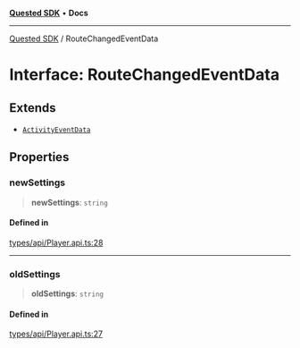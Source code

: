 [**Quested SDK**](../README.md) • **Docs**

***

[Quested SDK](../README.md) / RouteChangedEventData

# Interface: RouteChangedEventData

## Extends

- [`ActivityEventData`](ActivityEventData.md)

## Properties

### newSettings

> **newSettings**: `string`

#### Defined in

[types/api/Player.api.ts:28](https://github.com/Quested-io/QuestedSDK/blob/7cca5d6dbb7b148176e912faa5f521fc6c4016d8/src/types/api/Player.api.ts#L28)

***

### oldSettings

> **oldSettings**: `string`

#### Defined in

[types/api/Player.api.ts:27](https://github.com/Quested-io/QuestedSDK/blob/7cca5d6dbb7b148176e912faa5f521fc6c4016d8/src/types/api/Player.api.ts#L27)
